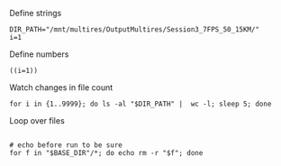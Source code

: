 Define strings

```shell
DIR_PATH="/mnt/multires/OutputMultires/Session3_7FPS_50_15KM/"
i=1
```

Define numbers

```shell
((i=1))
```

Watch changes in file count

```shell
for i in {1..9999}; do ls -al "$DIR_PATH" |  wc -l; sleep 5; done
```

Loop over files

```shell

# echo before run to be sure
for f in "$BASE_DIR"/*; do echo rm -r "$f"; done
```
